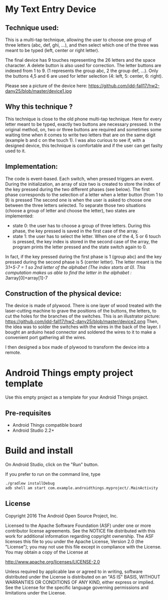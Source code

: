 My Text Entry Device
=====================

Technique used:
----------------

This is a multi-tap technique, allowing the user to choose one group of three letters (abc, def, ghi, …), and then select which one of the three was meant to be typed (left, center or right letter).

The final device has 9 touches representing the 26 letters and the space character. A delete button is also used for correction. The letter buttons are indexed from 1 to 9. (1 represents the group abc, 2 the group def, ...).
Only the buttons 4,5 and 6 are used for letter selection (4: left, 5: center, 6: right).

Please see a picture of the device here: https://github.com/idd-fall17/hw2-dany25/blob/master/device1.jpg

Why this technique ?
--------------------
This technique is close to the old phone multi-tap technique. Here for every letter meant to be typed, exactly two buttons are necessary pressed. In the original method, on, two or three buttons are required and sometimes some waiting time when it comes to write two letters that are on the same digit (example b and c on the touch 1).
I was also curious to see if, with a designed device, this technique is comfortable and if the user can get faslty used to it.


Implementation:
----------------
The code is event-based. Each switch, when pressed triggers an event. 
During the initialization, an array of size two is created to store the index of the key pressed during the two different phases (see below). The first phase corresponds to the selection of a letter when a letter button (from 1 to 9) is pressed The second one is when the user is asked to choose one between the three letters selected. To separate those two situations (choose a group of letter and choose the letter), two states are implemented: 
  - state 0: the user has to choose a group of three letters. During this phase, the key pressed is saved in the first case of the array.
  - state 1: the user has to select the letter. When one of the 4, 5 or 6 touch is pressed, the key index is stored in the second case of the array, the program prints the letter pressed and the state switch again to 0.
  
  In fact, if the key pressed during the first phase is 1 (group abc) and the key pressed during the second phase is 5 (center letter). The letter meant is the 3*1+5-7 = 1 so 2nd letter of the alphabet (The index starts at 0).
  This computation makes us able to find the letter in the alphabet : 3*array[0]+array[1]-7


Construction of the physical device:
-------------------------------------
The device is made of plywood. There is one layer of wood treated with the laser-cutting machine to grave the positions of the buttons, the letters, to cut the holes for the branches of the switches.
This is an illustrator picture:  https://github.com/idd-fall17/hw2-dany25/blob/master/device2.png
Then, the idea was to solder the switches with the wires in the back of the layer. I bought an arduino head connector and soldered the wires to it to make a convenient port gathering all the wires.

I then designed a box made of plywood to transform the device into a remote.


Android Things empty project template 
=====================================

Use this empty project as a template for your Android Things project.


Pre-requisites
--------------

- Android Things compatible board
- Android Studio 2.2+


Build and install
=================

On Android Studio, click on the "Run" button.

If you prefer to run on the command line, type

```bash
./gradlew installDebug
adb shell am start com.example.androidthings.myproject/.MainActivity
```

License
-------

Copyright 2016 The Android Open Source Project, Inc.

Licensed to the Apache Software Foundation (ASF) under one or more contributor
license agreements.  See the NOTICE file distributed with this work for
additional information regarding copyright ownership.  The ASF licenses this
file to you under the Apache License, Version 2.0 (the "License"); you may not
use this file except in compliance with the License.  You may obtain a copy of
the License at

  http://www.apache.org/licenses/LICENSE-2.0

Unless required by applicable law or agreed to in writing, software
distributed under the License is distributed on an "AS IS" BASIS, WITHOUT
WARRANTIES OR CONDITIONS OF ANY KIND, either express or implied.  See the
License for the specific language governing permissions and limitations under
the License.
